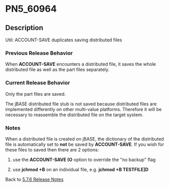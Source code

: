 # PN5_60964

<PageHeader />

## Description

Util: ACCOUNT-SAVE duplicates saving distributed files

### Previous Release Behavior

When **ACCOUNT-SAVE** encounters a distributed file, it saves the whole distributed file as well as the part files separately.

### Current Release Behavior

Only the part files are saved.

The jBASE distributed file stub is not saved because distributed files are implemented differently on other multi-value platforms. Therefore it will be necessary to reassemble the distributed file on the target system.

### Notes

When a distributed file is created on jBASE, the dictionary of the distributed file is automatically set to **not** be saved by **ACCOUNT-SAVE**. If you wish for these files to saved then there are 2 options:

1) use the **ACCOUNT-SAVE (O** option to override the "no backup" flag

2) use **jchmod +B** on an individual file, e.g. **jchmod +B TESTFILE]D**

Back to [5.7.6 Release Notes](../jbase-5.7.6-release-notes/README.md)

<PageFooter />
